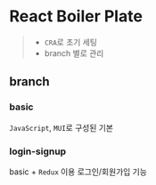 # React Boiler Plate

> - `CRA`로 초기 세팅
> - branch 별로 관리

## branch

### basic
`JavaScript`, `MUI`로 구성된 기본

### login-signup
basic + `Redux` 이용 로그인/회원가입 기능

